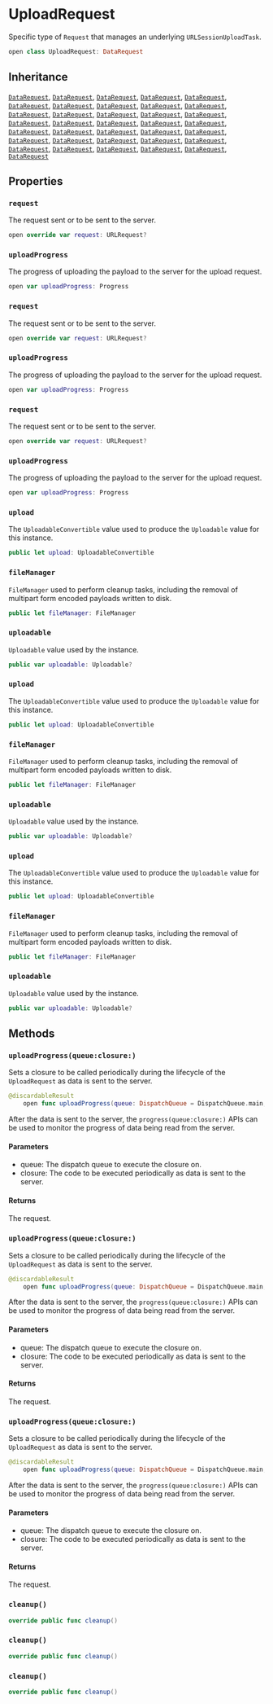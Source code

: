 # UploadRequest

Specific type of `Request` that manages an underlying `URLSessionUploadTask`.

``` swift
open class UploadRequest: DataRequest 
```

## Inheritance

[`DataRequest`](/DataRequest), [`DataRequest`](/DataRequest), [`DataRequest`](/DataRequest), [`DataRequest`](/DataRequest), [`DataRequest`](/DataRequest), [`DataRequest`](/DataRequest), [`DataRequest`](/DataRequest), [`DataRequest`](/DataRequest), [`DataRequest`](/DataRequest), [`DataRequest`](/DataRequest), [`DataRequest`](/DataRequest), [`DataRequest`](/DataRequest), [`DataRequest`](/DataRequest), [`DataRequest`](/DataRequest), [`DataRequest`](/DataRequest), [`DataRequest`](/DataRequest), [`DataRequest`](/DataRequest), [`DataRequest`](/DataRequest), [`DataRequest`](/DataRequest), [`DataRequest`](/DataRequest), [`DataRequest`](/DataRequest), [`DataRequest`](/DataRequest), [`DataRequest`](/DataRequest), [`DataRequest`](/DataRequest), [`DataRequest`](/DataRequest), [`DataRequest`](/DataRequest), [`DataRequest`](/DataRequest), [`DataRequest`](/DataRequest), [`DataRequest`](/DataRequest), [`DataRequest`](/DataRequest), [`DataRequest`](/DataRequest), [`DataRequest`](/DataRequest), [`DataRequest`](/DataRequest), [`DataRequest`](/DataRequest), [`DataRequest`](/DataRequest), [`DataRequest`](/DataRequest)

## Properties

### `request`

The request sent or to be sent to the server.

``` swift
open override var request: URLRequest? 
```

### `uploadProgress`

The progress of uploading the payload to the server for the upload request.

``` swift
open var uploadProgress: Progress 
```

### `request`

The request sent or to be sent to the server.

``` swift
open override var request: URLRequest? 
```

### `uploadProgress`

The progress of uploading the payload to the server for the upload request.

``` swift
open var uploadProgress: Progress 
```

### `request`

The request sent or to be sent to the server.

``` swift
open override var request: URLRequest? 
```

### `uploadProgress`

The progress of uploading the payload to the server for the upload request.

``` swift
open var uploadProgress: Progress 
```

### `upload`

The `UploadableConvertible` value used to produce the `Uploadable` value for this instance.

``` swift
public let upload: UploadableConvertible
```

### `fileManager`

`FileManager` used to perform cleanup tasks, including the removal of multipart form encoded payloads written
to disk.

``` swift
public let fileManager: FileManager
```

### `uploadable`

`Uploadable` value used by the instance.

``` swift
public var uploadable: Uploadable?
```

### `upload`

The `UploadableConvertible` value used to produce the `Uploadable` value for this instance.

``` swift
public let upload: UploadableConvertible
```

### `fileManager`

`FileManager` used to perform cleanup tasks, including the removal of multipart form encoded payloads written
to disk.

``` swift
public let fileManager: FileManager
```

### `uploadable`

`Uploadable` value used by the instance.

``` swift
public var uploadable: Uploadable?
```

### `upload`

The `UploadableConvertible` value used to produce the `Uploadable` value for this instance.

``` swift
public let upload: UploadableConvertible
```

### `fileManager`

`FileManager` used to perform cleanup tasks, including the removal of multipart form encoded payloads written
to disk.

``` swift
public let fileManager: FileManager
```

### `uploadable`

`Uploadable` value used by the instance.

``` swift
public var uploadable: Uploadable?
```

## Methods

### `uploadProgress(queue:closure:)`

Sets a closure to be called periodically during the lifecycle of the `UploadRequest` as data is sent to
the server.

``` swift
@discardableResult
    open func uploadProgress(queue: DispatchQueue = DispatchQueue.main, closure: @escaping ProgressHandler) -> Self 
```

After the data is sent to the server, the `progress(queue:closure:)` APIs can be used to monitor the progress
of data being read from the server.

#### Parameters

  - queue: The dispatch queue to execute the closure on.
  - closure: The code to be executed periodically as data is sent to the server.

#### Returns

The request.

### `uploadProgress(queue:closure:)`

Sets a closure to be called periodically during the lifecycle of the `UploadRequest` as data is sent to
the server.

``` swift
@discardableResult
    open func uploadProgress(queue: DispatchQueue = DispatchQueue.main, closure: @escaping ProgressHandler) -> Self 
```

After the data is sent to the server, the `progress(queue:closure:)` APIs can be used to monitor the progress
of data being read from the server.

#### Parameters

  - queue: The dispatch queue to execute the closure on.
  - closure: The code to be executed periodically as data is sent to the server.

#### Returns

The request.

### `uploadProgress(queue:closure:)`

Sets a closure to be called periodically during the lifecycle of the `UploadRequest` as data is sent to
the server.

``` swift
@discardableResult
    open func uploadProgress(queue: DispatchQueue = DispatchQueue.main, closure: @escaping ProgressHandler) -> Self 
```

After the data is sent to the server, the `progress(queue:closure:)` APIs can be used to monitor the progress
of data being read from the server.

#### Parameters

  - queue: The dispatch queue to execute the closure on.
  - closure: The code to be executed periodically as data is sent to the server.

#### Returns

The request.

### `cleanup()`

``` swift
override public func cleanup() 
```

### `cleanup()`

``` swift
override public func cleanup() 
```

### `cleanup()`

``` swift
override public func cleanup() 
```
